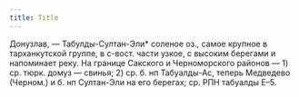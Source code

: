 ```yaml
---
title: Title
---
```


Донузлав, — Табулды-Султан-Эли* соленое оз., самое крупное в тарханкутской
группе, в с-вост. части узкое, с высоким берегами и напоминает реку. На границе
Сакского и Черноморского районов — 1) ср. тюрк. домуз — свинья; 2) ср. б. нп
Табуалды-Ас, теперь Медведево (Черном.) и б. нп Султан-Эли на его берегах; ср.
РПН табуалды Е–5.
